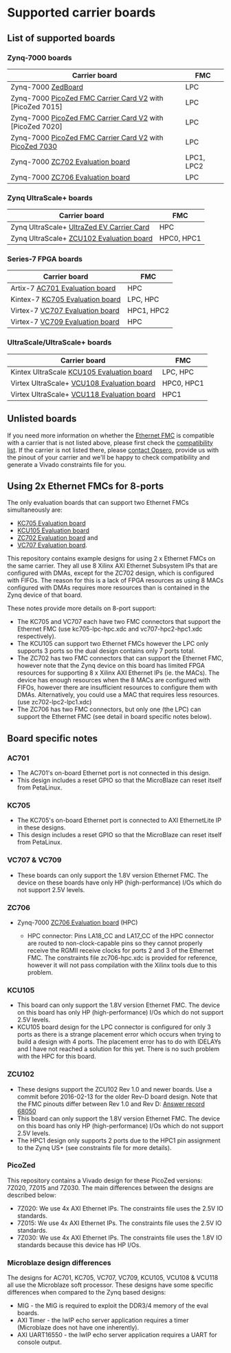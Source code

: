 # Supported carrier boards

## List of supported boards

### Zynq-7000 boards

| Carrier board                                                    | FMC  |
|------------------------------------------------------------------|------|
| Zynq-7000 [ZedBoard]                                             | LPC  |
| Zynq-7000 [PicoZed FMC Carrier Card V2] with [PicoZed 7015]      | LPC  |
| Zynq-7000 [PicoZed FMC Carrier Card V2] with [PicoZed 7020]      | LPC  |
| Zynq-7000 [PicoZed FMC Carrier Card V2] with [PicoZed 7030]      | LPC  |
| Zynq-7000 [ZC702 Evaluation board]                               | LPC1, LPC2 |
| Zynq-7000 [ZC706 Evaluation board]                               | LPC  |

### Zynq UltraScale+ boards

| Carrier board                                                    | FMC  |
|------------------------------------------------------------------|------|
| Zynq UltraScale+ [UltraZed EV Carrier Card]                      | HPC  |
| Zynq UltraScale+ [ZCU102 Evaluation board]                       | HPC0, HPC1 |

### Series-7 FPGA boards

| Carrier board                                                    | FMC  |
|------------------------------------------------------------------|------|
| Artix-7 [AC701 Evaluation board]                                 | HPC  |
| Kintex-7 [KC705 Evaluation board]                                | LPC, HPC  |
| Virtex-7 [VC707 Evaluation board]                                | HPC1, HPC2 |
| Virtex-7 [VC709 Evaluation board]                                | HPC  |

### UltraScale/UltraScale+ boards

| Carrier board                                                    | FMC  |
|------------------------------------------------------------------|------|
| Kintex UltraScale [KCU105 Evaluation board]                      | LPC, HPC  |
| Virtex UltraScale+ [VCU108 Evaluation board]                     | HPC0, HPC1 |
| Virtex UltraScale+ [VCU118 Evaluation board]                     | HPC1 |

## Unlisted boards

If you need more information on whether the [Ethernet FMC] is compatible with a carrier that is not listed above, please first check the
[compatibility list]. If the carrier is not listed there, please [contact Opsero],
provide us with the pinout of your carrier and we'll be happy to check compatibility and generate a Vivado constraints file for you.

## Using 2x Ethernet FMCs for 8-ports

The only evaluation boards that can support two Ethernet FMCs simultaneously are: 

* [KC705 Evaluation board]
* [KCU105 Evaluation board]
* [ZC702 Evaluation board] and 
* [VC707 Evaluation board].

This repository contains example designs for using 2 x Ethernet FMCs on the same carrier. They all use 8
Xilinx AXI Ethernet Subsystem IPs that are configured with DMAs, except for the ZC702 design, which is configured 
with FIFOs.
The reason for this is a lack of FPGA resources as using 8 MACs configured with DMAs requires more resources than is
contained in the Zynq device of that board.

These notes provide more details on 8-port support:

* The KC705 and VC707 each have two FMC connectors that support the Ethernet FMC (use kc705-lpc-hpc.xdc 
  and vc707-hpc2-hpc1.xdc respectively).
* The KCU105 can support two Ethernet FMCs however the LPC only supports 3 ports so the dual design contains
  only 7 ports total.
* The ZC702 has two FMC connectors that can support the Ethernet FMC, however note that the Zynq device on this 
  board has limited FPGA resources for supporting 8 x Xilinx AXI Ethernet IPs (ie. the MACs). The device has 
  enough resources when the 8 MACs are configured with FIFOs, however there are insufficient resources to 
  configure them with DMAs. Alternatively, you could use a MAC that requires less resources. (use zc702-lpc2-lpc1.xdc)
* The ZC706 has two FMC connectors, but only one (the LPC) can support the Ethernet FMC (see detail in board 
  specific notes below).


## Board specific notes

### AC701

* The AC701's on-board Ethernet port is not connected in this design.
* This design includes a reset GPIO so that the MicroBlaze can reset itself from PetaLinux.

### KC705

* The KC705's on-board Ethernet port is connected to AXI EthernetLite IP in these designs.
* This design includes a reset GPIO so that the MicroBlaze can reset itself from PetaLinux.

### VC707 & VC709

* These boards can only support the 1.8V version Ethernet FMC. The device on these boards have only HP (high-performance)
  I/Os which do not support 2.5V levels.

### ZC706

* Zynq-7000 [ZC706 Evaluation board] (HPC)

  * HPC connector: Pins LA18_CC and LA17_CC of the HPC connector are routed to non-clock-capable pins so they cannot
    properly receive the RGMII receive clocks for ports 2 and 3 of the Ethernet FMC. The constraints file zc706-hpc.xdc is
    provided for reference, however it will not pass compilation with the Xilinx tools due to this problem.

### KCU105

* This board can only support the 1.8V version Ethernet FMC. The device on this board has only HP (high-performance)
  I/Os which do not support 2.5V levels.
* KCU105 board design for the LPC connector is configured for only 3 ports as there is a strange placement error 
  which occurs when trying to build a design with 4 ports. The placement error has to do with IDELAYs and I have 
  not reached a solution for this yet. There is no such problem with the HPC for this board.

### ZCU102

* These designs support the ZCU102 Rev 1.0 and newer boards. Use a commit before 2016-02-13 for the older Rev-D 
  board design. Note that the FMC pinouts differ between Rev 1.0 and Rev D: 
  [Answer record 68050](https://www.xilinx.com/support/answers/68050.html)
* This board can only support the 1.8V version Ethernet FMC. The device on this board has only HP (high-performance)
  I/Os which do not support 2.5V levels.
* The HPC1 design only supports 2 ports due to the HPC1 pin assignment to the Zynq US+ (see constraints file for 
  more details).

### PicoZed

This repository contains a Vivado design for these PicoZed versions: 7Z020, 7Z015 and 7Z030.
The main differences between the designs are described below:

* 7Z020: We use 4x AXI Ethernet IPs. The constraints file uses the 2.5V IO standards.
* 7Z015: We use 4x AXI Ethernet IPs. The constraints file uses the 2.5V IO standards.
* 7Z030: We use 4x AXI Ethernet IPs. The constraints file uses the 1.8V IO standards because this device has HP I/Os.

### Microblaze design differences

The designs for AC701, KC705, VC707, VC709, KCU105, VCU108 & VCU118 all use the Microblaze soft processor. These designs
have some specific differences when compared to the Zynq based designs:

* MIG - the MIG is required to exploit the DDR3/4 memory of the eval boards.
* AXI Timer - the lwIP echo server application requires a timer (Microblaze does not have one inherently).
* AXI UART16550 - the lwIP echo server application requires a UART for console output.


[contact Opsero]: https://opsero.com/contact-us
[compatibility list]: https://ethernetfmc.com/documentation/compatiblility.html
[Ethernet FMC]: https://ethernetfmc.com
[ZedBoard]: https://www.avnet.com/wps/portal/us/products/avnet-boards/avnet-board-families/zedboard/zedboard-board-family
[PicoZed FMC Carrier Card V2]: https://www.avnet.com/wps/portal/silica/products/product-highlights/2016/xilinx-picozed-fmc-carrier-card-v2/
[PicoZed 7030]: https://www.avnet.com/wps/portal/us/products/avnet-boards/avnet-board-families/picozed/
[UltraZed EV Carrier Card]: https://www.xilinx.com/products/boards-and-kits/1-1s78dxb.html
[AC701 Evaluation board]: https://www.xilinx.com/ac701
[KC705 Evaluation board]: https://www.xilinx.com/kc705
[KCU105 Evaluation board]: https://www.xilinx.com/kcu105
[VC707 Evaluation board]: https://www.xilinx.com/vc707
[VC709 Evaluation board]: https://www.xilinx.com/vc709
[ZC702 Evaluation board]: https://www.xilinx.com/zc702
[ZC706 Evaluation board]: https://www.xilinx.com/zc706
[ZCU102 Evaluation board]: https://www.xilinx.com/zcu102
[VCU108 Evaluation board]: https://www.xilinx.com/vcu108
[VCU118 Evaluation board]: https://www.xilinx.com/vcu118

